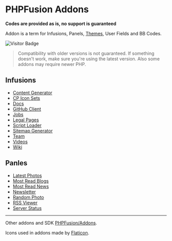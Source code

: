 # PHPFusion Addons

**Codes are provided as is, no support is guaranteed**

Addon is a term for Infusions, Panels, [Themes](https://github.com/PF-Projects/PF-Themes), User Fields and BB Codes.

![Visitor Badge](https://visitor-badge.laobi.icu/badge?page_id=PF-Projects.PF-Addons)

> Compatibility with older versions is not guaranteed. If something doesn't work, make sure you're using the latest version. Also some addons may require newer PHP.

## Infusions
- [Content Generator](infusions/content_generator)
- [CP Icon Sets](infusions/cp_icon_sets)
- [Docs](infusions/docs)
- [GitHub Client](infusions/github)
- [Jobs](infusions/jobs)
- [Legal Pages](infusions/legal)
- [Script Loader](infusions/script_loader)
- [Sitemap Generator](infusions/sitemap)
- [Team](infusions/team)
- [Videos](infusions/videos)
- [Wiki](infusions/wiki)

## Panles
- [Latest Photos](panels/latest_photos_panel)
- [Most Read Blogs](panels/most_read_blogs_panel)
- [Most Read News](panels/most_read_news_panel)
- [Newsletter](panels/newsletter_panel)
- [Random Photo](panels/random_photo_panel)
- [RSS Viewer](panels/rss_viewer_panel)
- [Server Status](panels/server_status_panel)

---

Other addons and SDK [PHPFusion/Addons](https://github.com/PHPFusion/Addons).

Icons used in addons made by [Flaticon](https://flaticon.com/).

<!-- Don't copy my code! -->
